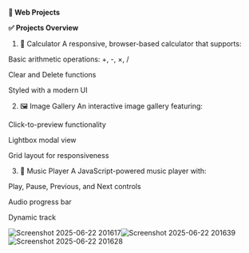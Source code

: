 **📌  Web Projects**


**✅ Projects Overview**
1. 🧮 Calculator
A responsive, browser-based calculator that supports:                                                                     

Basic arithmetic operations: +, -, ×, /

Clear and Delete functions

Styled with a modern UI

2. 🖼️ Image Gallery
An interactive image gallery featuring:

Click-to-preview functionality

Lightbox modal view

Grid layout for responsiveness

3. 🎵 Music Player
A JavaScript-powered music player with:

Play, Pause, Previous, and Next controls



Audio progress bar

Dynamic track 

![Screenshot 2025-06-22 201617](https://github.com/user-attachments/assets/ad379548-c9d1-4ded-834c-1e1609a3145f)![Screenshot 2025-06-22 201639](https://github.com/user-attachments/assets/e8a0c352-76c7-4263-a837-9388a5e7b2a0)
![Screenshot 2025-06-22 201628](https://github.com/user-attachments/assets/9a9657a2-69be-4524-bec3-1ef76e06f62e)

